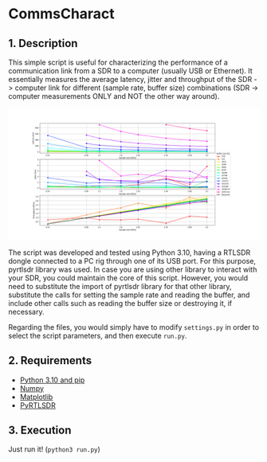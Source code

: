 # CommsCharact

## 1. Description

This simple script is useful for characterizing the performance of a communication link from a SDR to a computer (usually USB or Ethernet). It essentially measures the average latency, jitter and throughput of the SDR -> computer link for different (sample rate, buffer size) combinations (SDR -> computer measurements ONLY and NOT the other way around).

<p align="center">
  <img src="https://github.com/a-r2/SDRUtils/blob/main/CommsCharact/measurements.png"%/>
</p>

The script was developed and tested using Python 3.10, having a RTLSDR dongle connected to a PC rig through one of its USB port. For this purpose, pyrtlsdr library was used. In case you are using other library to interact with your SDR, you could maintain the core of this script. However, you would need to substitute the import of pyrtlsdr library for that other library, substitute the calls for setting the sample rate and reading the buffer, and include other calls such as reading the buffer size or destroying it, if necessary.

Regarding the files, you would simply have to modify ```settings.py``` in order to select the script parameters, and then execute ```run.py```.

## 2. Requirements

* [Python 3.10 and pip](https://www.python.org/downloads/)
* [Numpy](https://github.com/numpy/numpy)
* [Matplotlib](https://github.com/matplotlib/matplotlib)
* [PyRTLSDR](https://github.com/roger-/pyrtlsdr)

## 3. Execution

Just run it! (```python3 run.py```)
